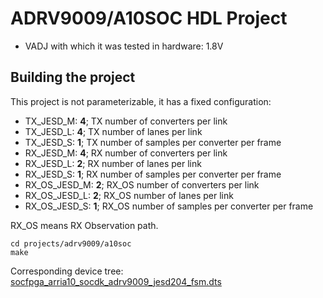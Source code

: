 <!-- no_build_example, no_no_os -->

# ADRV9009/A10SOC HDL Project

- VADJ with which it was tested in hardware: 1.8V

## Building the project

This project is not parameterizable, it has a fixed configuration:

- TX_JESD_M: **4**; TX number of converters per link
- TX_JESD_L: **4**; TX number of lanes per link
- TX_JESD_S: **1**; TX number of samples per converter per frame
- RX_JESD_M: **4**; RX number of converters per link
- RX_JESD_L: **2**; RX number of lanes per link
- RX_JESD_S: **1**; RX number of samples per converter per frame
- RX_OS_JESD_M: **2**; RX_OS number of converters per link
- RX_OS_JESD_L: **2**; RX_OS number of lanes per link
- RX_OS_JESD_S: **1**; RX_OS number of samples per converter per frame

RX_OS means RX Observation path.

```
cd projects/adrv9009/a10soc
make
```

Corresponding device tree: [socfpga_arria10_socdk_adrv9009_jesd204_fsm.dts](https://github.com/analogdevicesinc/linux/blob/main/arch/arm/boot/dts/intel/socfpga/socfpga_arria10_socdk_adrv9009_jesd204_fsm.dts)
